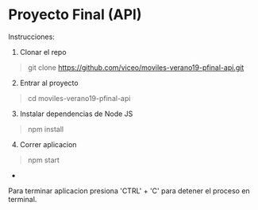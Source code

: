 # Proyecto Final (API)

Instrucciones:

1) Clonar el repo
> git clone https://github.com/viceo/moviles-verano19-pfinal-api.git

2) Entrar al proyecto
> cd moviles-verano19-pfinal-api

3) Instalar dependencias de Node JS
> npm install

4) Correr aplicacion
> npm start

-

Para terminar aplicacion presiona 'CTRL' + 'C' para detener el proceso en terminal.
